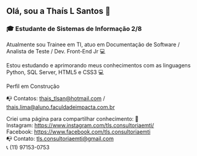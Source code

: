 ## Olá, sou a Thaís L Santos 👋

### :mortar_board: Estudante de **Sistemas de Informação** 2/8


Atualmente sou Trainee em TI, atuo em Documentação de Software / Analista de Teste / Dev. Front-End Jr :computer:

Estou estudando e aprimorando meus conhecimentos com as linguagens Python, SQL Server, HTML5 e CSS3 :computer:

Perfil em Construção

:mailbox_with_no_mail: Contatos: 
thais_tlsan@hotmail.com / thais.lima@aluno.faculdadeimpacta.com.br


Criei uma página para compartilhar conhecimento: :link:  
Instagram: https://www.instagram.com/tls.consultoriaemti/  
Facebook: https://www.facebook.com/tls.consultoriaemti  
:mailbox_with_no_mail: Contato: 
tls.consultoriaemti@gmail.com   
:telephone_receiver: (11) 97153-0753  


<!--

-->

